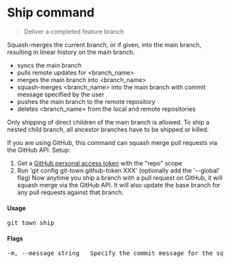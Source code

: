 <h1 textrun="command-heading">Ship command</h1>

<blockquote textrun="command-summary">
Deliver a completed feature branch
</blockquote>

<a textrun="command-description">
Squash-merges the current branch, or <branch_name> if given,
into the main branch, resulting in linear history on the main branch.

* syncs the main branch
* pulls remote updates for <branch_name>
* merges the main branch into <branch_name>
* squash-merges <branch_name> into the main branch
  with commit message specified by the user
* pushes the main branch to the remote repository
* deletes <branch_name> from the local and remote repositories

Only shipping of direct children of the main branch is allowed.
To ship a nested child branch, all ancestor branches have to be shipped or killed.

If you are using GitHub, this command can squash merge pull requests via the GitHub API.
Setup:

1. Get a [GitHub personal access token](https://help.github.com/articles/creating-a-personal-access-token-for-the-command-line)
   with the "repo" scope
2. Run 'git config git-town.github-token XXX' (optionally add the '--global' flag)
   Now anytime you ship a branch with a pull request on GitHub, it will squash merge via the GitHub API.
   It will also update the base branch for any pull requests against that branch.
</a>

#### Usage

<pre textrun="command-usage">
git town ship
</pre>

#### Flags

<pre textrun="command-flags">
-m, --message string   Specify the commit message for the squash commit
</pre>
